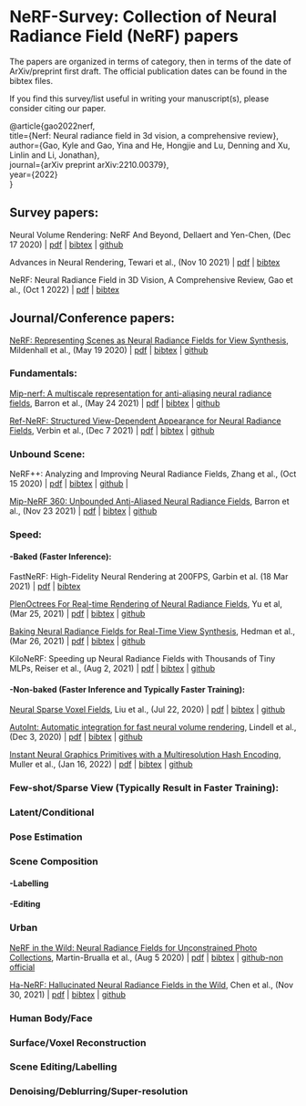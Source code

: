 # NeRF-Survey: Collection of Neural Radiance Field (NeRF) papers


The papers are organized in terms of category, then in terms of the date of ArXiv/preprint first draft. The official publication dates can be found in the bibtex files. 

If you find this survey/list useful in writing your manuscript(s), please consider citing our paper. 

@article{gao2022nerf,<br>
  title={Nerf: Neural radiance field in 3d vision, a comprehensive review},<br>
  author={Gao, Kyle and Gao, Yina and He, Hongjie and Lu, Denning and Xu, Linlin and Li, Jonathan},<br>
  journal={arXiv preprint arXiv:2210.00379},<br>
  year={2022}<br>
}<br>


## Survey papers:

Neural Volume Rendering: NeRF And Beyond, Dellaert and Yen-Chen, (Dec 17 2020) | [pdf](https://arxiv.org/abs/2101.05204) | [bibtex](https://github.com/kyle-gao/NeRF-Survey/blob/main/Citations/dellaert2020neural) | [github](https://github.com/yenchenlin/awesome-NeRF)

Advances in Neural Rendering, Tewari et al., (Nov 10 2021) | [pdf](https://arxiv.org/abs/2111.05849) | [bibtex](https://github.com/kyle-gao/NeRF-Survey/blob/main/Citations/tewari2022advances)

NeRF: Neural Radiance Field in 3D Vision, A Comprehensive Review, Gao et al., (Oct 1 2022) | [pdf](https://arxiv.org/abs/2210.00379) | [bibtex](https://github.com/kyle-gao/NeRF-Survey/blob/main/Citations/gao2022nerf)

## Journal/Conference papers:

[NeRF: Representing Scenes as Neural Radiance Fields for View Synthesis](https://www.matthewtancik.com/nerf), Mildenhall et al., (May 19 2020) | [pdf](https://arxiv.org/abs/2003.08934) | [bibtex](https://github.com/kyle-gao/NeRF-Survey/blob/main/Citations/mildenhall2021nerf) | [github](https://github.com/bmild/nerf)

### Fundamentals:

[Mip-nerf: A multiscale representation for anti-aliasing neural radiance fields](https://jonbarron.info/mipnerf/), Barron et al., (May 24 2021) | [pdf](https://arxiv.org/abs/2103.13415) | [bibtex](https://github.com/kyle-gao/NeRF-Survey/blob/main/Citations/barron2021mip) | [github](https://github.com/google/mipnerf)

[Ref-NeRF: Structured View-Dependent Appearance for Neural Radiance Fields](https://dorverbin.github.io/refnerf/), Verbin et al., (Dec 7 2021) | [pdf](https://arxiv.org/abs/2112.03907) | [bibtex](https://github.com/kyle-gao/NeRF-Survey/blob/main/Citations/verbin2022ref) | [github](https://github.com/google-research/multinerf)

### Unbound Scene:
NeRF++: Analyzing and Improving Neural Radiance Fields, Zhang et al., (Oct 15 2020) | [pdf](https://arxiv.org/abs/2010.07492) | [bibtex](https://github.com/kyle-gao/NeRF-Survey/blob/main/Citations/zhang2020nerf%2B%2B) | [github](https://github.com/Kai-46/nerfplusplus) |

[Mip-NeRF 360: Unbounded Anti-Aliased Neural Radiance Fields](https://jonbarron.info/mipnerf360/), Barron et al., (Nov 23 2021) | [pdf](https://arxiv.org/abs/2111.12077) | [bibtex](https://github.com/kyle-gao/NeRF-Survey/blob/main/Citations/barron2022mip) | [github](https://github.com/google-research/multinerf)


### Speed:

#### -Baked (Faster Inference):

FastNeRF: High-Fidelity Neural Rendering at 200FPS, Garbin et al. (18 Mar 2021) | [pdf](https://arxiv.org/abs/2103.10380) | [bibtex](https://github.com/kyle-gao/NeRF-Survey/blob/main/Citations/garbin2021fastnerf)

[PlenOctrees For Real-time Rendering of Neural Radiance Fields](https://alexyu.net/plenoctrees/), Yu et al, (Mar 25, 2021) | [pdf](https://arxiv.org/abs/2103.14024) | [bibtex](https://github.com/kyle-gao/NeRF-Survey/blob/main/Citations/yu2021plenoctrees) | [github](https://github.com/sxyu/plenoctree)

[Baking Neural Radiance Fields for Real-Time View Synthesis](https://phog.github.io/snerg/), Hedman et al., (Mar 26, 2021) | [pdf](https://arxiv.org/abs/2103.14645) | [bibtex](https://github.com/kyle-gao/NeRF-Survey/blob/main/Citations/hedman2021baking) | [github](https://github.com/google-research/google-research/tree/master/snerg)

KiloNeRF: Speeding up Neural Radiance Fields with Thousands of Tiny MLPs, Reiser et al., (Aug 2, 2021) | [pdf](https://arxiv.org/abs/2103.13744) | [bibtex](https://github.com/kyle-gao/NeRF-Survey/blob/main/Citations/reiser2021kilonerf) | [github](https://github.com/creiser/kilonerf)

#### -Non-baked (Faster Inference and Typically Faster Training):

[Neural Sparse Voxel Fields](https://lingjie0206.github.io/papers/NSVF/), Liu et al., (Jul 22, 2020) | [pdf](https://arxiv.org/abs/2007.11571) | [bibtex](https://github.com/kyle-gao/NeRF-Survey/blob/main/Citations/liu2020neural) | [github](https://github.com/facebookresearch/NSVF)

[AutoInt: Automatic integration for fast neural volume rendering](https://davidlindell.com/publications/autoint), Lindell et al., (Dec 3, 2020) | [pdf](https://arxiv.org/abs/2012.01714) | [bibtex](https://github.com/kyle-gao/NeRF-Survey/blob/main/Citations/lindell2021autoint) | [github](https://github.com/computational-imaging/automatic-integration)

[Instant Neural Graphics Primitives with a Multiresolution Hash Encoding](https://nvlabs.github.io/instant-ngp/), Muller et al., (Jan 16, 2022) | [pdf](https://arxiv.org/abs/2201.05989) | [bibtex](https://github.com/kyle-gao/NeRF-Survey/blob/main/Citations/muller2022instant) | [github](https://github.com/NVlabs/instant-ngp)


### Few-shot/Sparse View (Typically Result in Faster Training):

### Latent/Conditional 

### Pose Estimation

### Scene Composition

#### -Labelling

#### -Editing



### Urban
[NeRF in the Wild: Neural Radiance Fields for Unconstrained Photo Collections](https://nerf-w.github.io/), Martin-Brualla et al., (Aug 5 2020) | [pdf](https://arxiv.org/abs/2008.02268) | [bibtex](https://github.com/kyle-gao/NeRF-Survey/blob/main/Citations/martin2021nerf) | [github-non official](https://github.com/kwea123/nerf_pl)

[Ha-NeRF: Hallucinated Neural Radiance Fields in the Wild](https://rover-xingyu.github.io/Ha-NeRF/), Chen et al., (Nov 30, 2021) | [pdf](https://arxiv.org/abs/2111.15246) | [bibtex](https://github.com/kyle-gao/NeRF-Survey/new/main/Citations/chen2022hallucinated) | [github](https://github.com/rover-xingyu/Ha-NeRF)

### Human Body/Face

### Surface/Voxel Reconstruction
### Scene Editing/Labelling

### Denoising/Deblurring/Super-resolution

